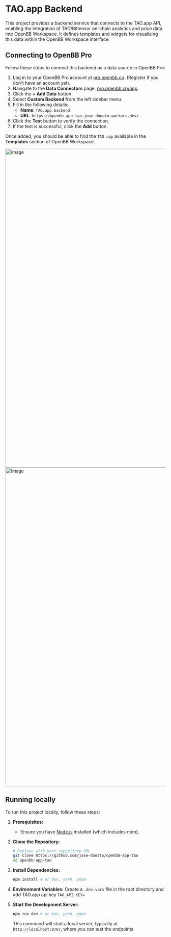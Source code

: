 # TAO.app Backend

This project provides a backend service that connects to the TAO.app API, enabling the integration of TAO/Bittensor on-chain analytics and price data into OpenBB Workspace. It defines templates and widgets for visualizing this data within the OpenBB Workspace interface.

## Connecting to OpenBB Pro

Follow these steps to connect this backend as a data source in OpenBB Pro:

1.  Log in to your OpenBB Pro account at [pro.openbb.co](https://pro.openbb.co). (Register if you don't have an account yet).
2.  Navigate to the **Data Connectors** page: [pro.openbb.co/app](pro.openbb.co/app/data-connectors?modal=data-connectors&dcTab=backend).
3.  Click the **+ Add Data** button. 
4.  Select **Custom Backend** from the left sidebar menu.
5.  Fill in the following details:
    *   **Name**: `TAO.app backend`
    *   **URL**: `https://openbb-app-tao.jose-donato.workers.dev/`
6.  Click the **Test** button to verify the connection.
7.  If the test is successful, click the **Add** button.

Once added, you should be able to find the `TAO app` available in the **Templates** section of OpenBB Workspace.

<img width="1000" alt="image" src="https://github.com/user-attachments/assets/a188694e-b775-4bcb-93ad-9e670615c68c" />
<img width="1000" alt="image" src="https://github.com/user-attachments/assets/8f109fb3-caac-4df3-8d74-28f05a5fddc5" />

## Running locally

To run this project locally, follow these steps:

1.  **Prerequisites:**
    *   Ensure you have [Node.js](https://nodejs.org/) installed (which includes npm).

2.  **Clone the Repository:**
    ```bash
    # Replace with your repository URL
    git clone https://github.com/jose-donato/openbb-app-tao
    cd openbb-app-tao
    ```
3.  **Install Dependencies:**
    ```bash
    npm install # or bun, yarn, pnpm
    ```
4.  **Environment Variables:** Create a `.dev.vars` file in the root directory and add TAO.app api key `TAO_API_KEY=`
5.  **Start the Development Server:**
    ```bash
    npm run dev # or bun, yarn, pnpm
    ```
    This command will start a local server, typically at `http://localhost:8787`, where you can test the endpoints
